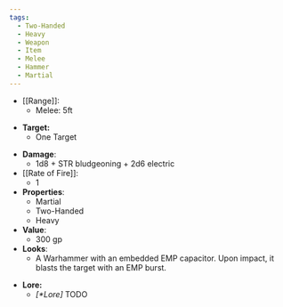 ```yaml
---
tags:
  - Two-Handed
  - Heavy
  - Weapon
  - Item
  - Melee
  - Hammer
  - Martial
---
```

* [[Range]]:
	* Melee: 5ft
- **Target:**
	- One Target
* __Damage__:
	* 1d8 + STR bludgeoning + 2d6 electric
* [[Rate of Fire]]:
	* 1
* __Properties__:
	* Martial
	* Two-Handed
	* Heavy
* **Value**:
	* 300 gp
* **Looks**:
	* A Warhammer with an embedded EMP capacitor. Upon impact, it blasts the target with an EMP burst.
- **Lore:**
	- *\[\*Lore]* TODO